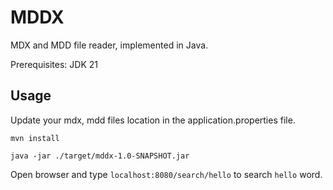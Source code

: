 # MDDX

MDX and MDD file reader, implemented in Java.

Prerequisites: JDK 21

## Usage

Update your mdx, mdd files location in the application.properties file.

```shell
mvn install

java -jar ./target/mddx-1.0-SNAPSHOT.jar
```

Open browser and type `localhost:8080/search/hello` to search `hello` word.

